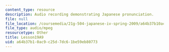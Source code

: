 ```yaml
---
content_type: resource
description: Audio recording demonstrating Japanese pronunciation.
file: null
file_location: /coursemedia/21g-504-japanese-iv-spring-2009/a64b37b10ac9c25d7dc61be59eb80773_Lesson19A9.mp3
file_type: audio/mpeg
resourcetype: Other
title: Lesson19A9
uid: a64b37b1-0ac9-c25d-7dc6-1be59eb80773
---
```

